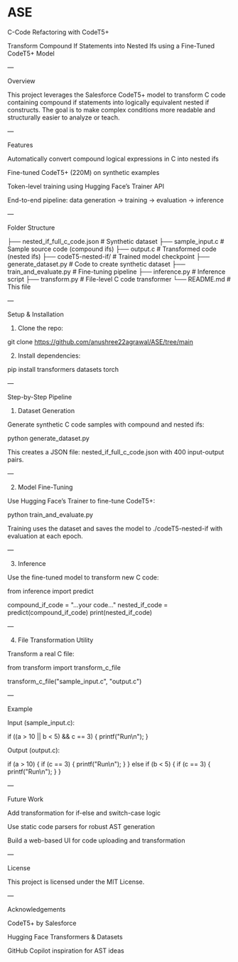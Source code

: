 # ASE
C-Code Refactoring with CodeT5+

Transform Compound If Statements into Nested Ifs using a Fine-Tuned CodeT5+ Model

  

—

Overview

This project leverages the Salesforce CodeT5+ model to transform C code containing compound if statements into logically equivalent nested if constructs. The goal is to make complex conditions more readable and structurally easier to analyze or teach.

—

Features

Automatically convert compound logical expressions in C into nested ifs

Fine-tuned CodeT5+ (220M) on synthetic examples

Token-level training using Hugging Face’s Trainer API

End-to-end pipeline: data generation → training → evaluation → inference


—

Folder Structure

├── nested_if_full_c_code.json     # Synthetic dataset
├── sample_input.c                 # Sample source code (compound ifs)
├── output.c                       # Transformed code (nested ifs)
├── codeT5-nested-if/              # Trained model checkpoint
├── generate_dataset.py            # Code to create synthetic dataset
├── train_and_evaluate.py          # Fine-tuning pipeline
├── inference.py                   # Inference script
├── transform.py                   # File-level C code transformer
└── README.md                      # This file

—

Setup & Installation

1. Clone the repo:



git clone https://github.com/anushree22agrawal/ASE/tree/main

2. Install dependencies:



pip install transformers datasets torch

—

Step-by-Step Pipeline

1. Dataset Generation

Generate synthetic C code samples with compound and nested ifs:

python generate_dataset.py

This creates a JSON file: nested_if_full_c_code.json with 400 input-output pairs.

—

2. Model Fine-Tuning

Use Hugging Face’s Trainer to fine-tune CodeT5+:

python train_and_evaluate.py

Training uses the dataset and saves the model to ./codeT5-nested-if with evaluation at each epoch.

—

3. Inference

Use the fine-tuned model to transform new C code:

from inference import predict

compound_if_code = "...your code..."
nested_if_code = predict(compound_if_code)
print(nested_if_code)

—

4. File Transformation Utility

Transform a real C file:

from transform import transform_c_file

transform_c_file("sample_input.c", "output.c")

—

Example

Input (sample_input.c):

if ((a > 10 || b < 5) && c == 3) {
    printf("Run\n");
}

Output (output.c):

if (a > 10) {
    if (c == 3) {
        printf("Run\n");
    }
} else if (b < 5) {
    if (c == 3) {
        printf("Run\n");
    }
}

—

Future Work

Add transformation for if-else and switch-case logic

Use static code parsers for robust AST generation

Build a web-based UI for code uploading and transformation


—

License

This project is licensed under the MIT License.

—

Acknowledgements

CodeT5+ by Salesforce

Hugging Face Transformers & Datasets

GitHub Copilot inspiration for AST ideas





